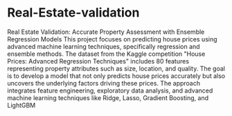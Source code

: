 # Real-Estate-validation
Real Estate Validation: Accurate Property Assessment with Ensemble Regression Models
This project focuses on predicting house prices using advanced machine learning techniques,
specifically regression and ensemble methods. The dataset from the Kaggle competition "House Prices:
Advanced Regression Techniques" includes 80 features representing property attributes such as size,
location, and quality. The goal is to develop a model that not only predicts house prices accurately but
also uncovers the underlying factors driving these prices. The approach integrates feature engineering,
exploratory data analysis, and advanced machine learning techniques like Ridge, Lasso, Gradient
Boosting, and LightGBM

